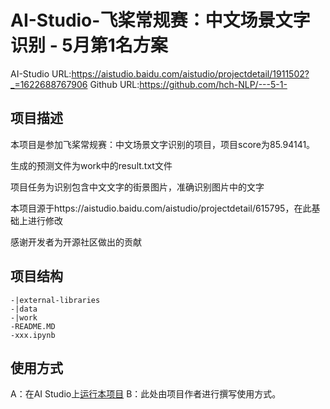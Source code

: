 # AI-Studio-飞桨常规赛：中文场景文字识别 - 5月第1名方案
AI-Studio URL:https://aistudio.baidu.com/aistudio/projectdetail/1911502?_=1622688767906
Github URL:https://github.com/hch-NLP/---5-1-
## 项目描述
本项目是参加飞桨常规赛：中文场景文字识别的项目，项目score为85.94141。

生成的预测文件为work中的result.txt文件

项目任务为识别包含中文文字的街景图片，准确识别图片中的文字

本项目源于https://aistudio.baidu.com/aistudio/projectdetail/615795，在此基础上进行修改

感谢开发者为开源社区做出的贡献

## 项目结构
```
-|external-libraries
-|data
-|work
-README.MD
-xxx.ipynb
```
## 使用方式
A：在AI Studio上[运行本项目](https://aistudio.baidu.com/aistudio/usercenter)
B：此处由项目作者进行撰写使用方式。
